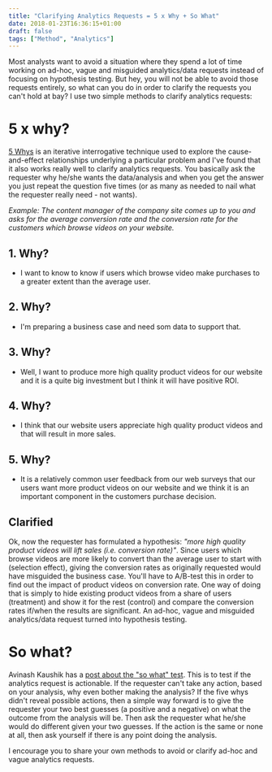 ```yaml
---
title: "Clarifying Analytics Requests = 5 x Why + So What"
date: 2018-01-23T16:36:15+01:00
draft: false
tags: ["Method", "Analytics"]
---
```


Most analysts want to avoid a situation where they spend a lot of time working on ad-hoc, vague and misguided analytics/data requests instead of focusing on hypothesis testing. But hey, you will not be able to avoid those requests entirely, so what can you do in order to clarify the requests you can't hold at bay? I use two simple methods to clarify analytics requests:

# 5 x why?

[5 Whys](https://en.wikipedia.org/wiki/5_Whys?lipi=urn%3Ali%3Apage%3Ad_flagship3_pulse_read%3B9ooMqnfoT3KI6bkNmvRHFw%3D%3D) is an iterative interrogative technique used to explore the cause-and-effect relationships underlying a particular problem and I've found that it also works really well to clarify analytics requests. You basically ask the requester why he/she wants the data/analysis and when you get the answer you just repeat the question five times (or as many as needed to nail what the requester really need - not wants).

*Example: The content manager of the company site comes up to you and asks for the average conversion rate and the conversion rate for the customers which browse videos on your website.*

## 1. Why?

- I want to know to know if users which browse video make purchases to a greater extent than the average user.

## 2. Why?

- I'm preparing a business case and need som data to support that.

## 3. Why?

- Well, I want to produce more high quality product videos for our website and it is a quite big investment but I think it will have positive ROI.

## 4. Why?

- I think that our website users appreciate high quality product videos and that will result in more sales.

## 5. Why?

- It is a relatively common user feedback from our web surveys that our users want more product videos on our website and we think it is an important component in the customers purchase decision.

## Clarified
Ok, now the requester has formulated a hypothesis: *"more high quality product videos will lift sales (i.e. conversion rate)"*. Since users which browse videos are more likely to convert than the average user to start with (selection effect), giving the conversion rates as originally requested would have misguided the business case. You'll have to A/B-test this in order to find out the impact of product videos on conversion rate. One way of doing that is simply to hide existing product videos from a share of users (treatment) and show it for the rest (control) and compare the conversion rates if/when the results are significant. An ad-hoc, vague and misguided analytics/data request turned into hypothesis testing.

# So what?
Avinash Kaushik has a [post about the "so what" test](http://www.kaushik.net/avinash/kill-useless-web-metrics-apply-so-what-test/?lipi=urn%3Ali%3Apage%3Ad_flagship3_pulse_read%3B9ooMqnfoT3KI6bkNmvRHFw%3D%3D). This is to test if the analytics request is actionable. If the requester can't take any action, based on your analysis, why even bother making the analysis? If the five whys didn't reveal possible actions, then a simple way forward is to give the requester your two best guesses (a positive and a negative) on what the outcome from the analysis will be. Then ask the requester what he/she would do different given your two guesses. If the action is the same or none at all, then ask yourself if there is any point doing the analysis.

I encourage you to share your own methods to avoid or clarify ad-hoc and vague analytics requests.
